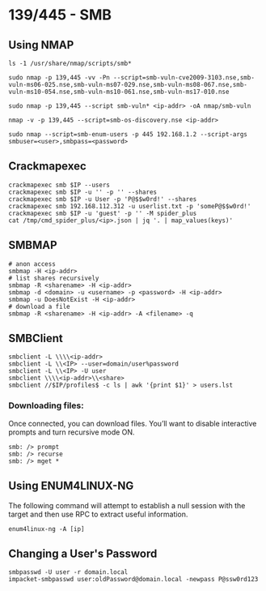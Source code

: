 # 139/445 - SMB

## Using NMAP&#x20;

```
ls -1 /usr/share/nmap/scripts/smb*
```

```
sudo nmap -p 139,445 -vv -Pn --script=smb-vuln-cve2009-3103.nse,smb-vuln-ms06-025.nse,smb-vuln-ms07-029.nse,smb-vuln-ms08-067.nse,smb-vuln-ms10-054.nse,smb-vuln-ms10-061.nse,smb-vuln-ms17-010.nse
```

```
sudo nmap -p 139,445 --script smb-vuln* <ip-addr> -oA nmap/smb-vuln
```

```
nmap -v -p 139,445 --script=smb-os-discovery.nse <ip-addr>
```

```
sudo nmap --script=smb-enum-users -p 445 192.168.1.2 --script-args smbuser=<user>,smbpass=<password>
```

## Crackmapexec

```
crackmapexec smb $IP --users 
crackmapexec smb $IP -u '' -p '' --shares
crackmapexec smb $IP -u User -p 'P@$$w0rd!' --shares
crackmapexec smb 192.168.112.312 -u userlist.txt -p 'someP@$$w0rd!'
crackmapexec smb $IP -u 'guest' -p '' -M spider_plus
cat /tmp/cmd_spider_plus/<ip>.json | jq '. | map_values(keys)'
```

## SMBMAP&#x20;

```
# anon access
smbmap -H <ip-addr>
# list shares recursively
smbmap -R <sharename> -H <ip-addr>
smbmap -d <domain> -u <username> -p <password> -H <ip-addr>
smbmap -u DoesNotExist -H <ip-addr>
# download a file
smbmap -R <sharename> -H <ip-addr> -A <filename> -q
```

## SMBClient

```
smbclient -L \\\\<ip-addr>
smbclient -L \\<IP> --user=domain/user%password
smbclient -L \\<IP> -U user
smbclient \\\\<ip-addr>\\<share>
smbclient //$IP/profiles$ -c ls | awk '{print $1}' > users.lst
```

### Downloading files:&#x20;

Once connected, you can download files. You’ll want to disable interactive prompts and turn recursive mode ON.

```
smb: /> prompt
smb: /> recurse
smb: /> mget *
```

## Using ENUM4LINUX-NG

The following command will attempt to establish a null session with the target and then use RPC to extract useful information.

```
enum4linux-ng -A [ip]
```

## Changing a User's Password

```
smbpasswd -U user -r domain.local
impacket-smbpasswd user:oldPassword@domain.local -newpass P@ssw0rd123
```
